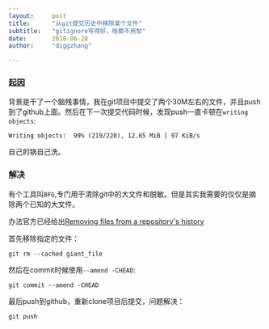 ```yaml
---
layout:     post
title:      "从git提交历史中移除某个文件"
subtitle:   "gitignore写得好，啥都不用愁"
date:       2018-06-28
author:     "diggzhang"

---
```


### 起因

背景是干了一个脑残事情，我在git项目中提交了两个30M左右的文件，并且push到了github上面。然后在下一次提交代码时候，发现push一直卡顿在`writing objects`:

```
Writing objects:  99% (219/220), 12.65 MiB | 97 KiB/s
```

自己的锅自己洗。

### 解决

有个工具叫`BFG`,专门用于清除git中的大文件和脱敏。但是其实我需要的仅仅是摘除两个已知的大文件。

办法官方已经给出[Removing files from a repository's history](https://help.github.com/articles/removing-files-from-a-repository-s-history/#platform-mac)

首先移除指定的文件：

```
git rm --cached giant_file
```

然后在commit时候使用`--amend -CHEAD`:

```
git commit --amend -CHEAD
```

最后push到github，重新clone项目后提交，问题解决：

```
git push
```
